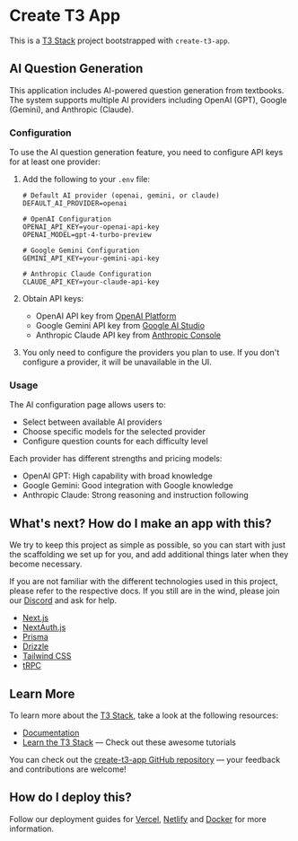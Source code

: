 # Create T3 App

This is a [T3 Stack](https://create.t3.gg/) project bootstrapped with `create-t3-app`.

## AI Question Generation

This application includes AI-powered question generation from textbooks. The system supports multiple AI providers including OpenAI (GPT), Google (Gemini), and Anthropic (Claude).

### Configuration

To use the AI question generation feature, you need to configure API keys for at least one provider:

1. Add the following to your `.env` file:
   ```
   # Default AI provider (openai, gemini, or claude)
   DEFAULT_AI_PROVIDER=openai
   
   # OpenAI Configuration
   OPENAI_API_KEY=your-openai-api-key
   OPENAI_MODEL=gpt-4-turbo-preview
   
   # Google Gemini Configuration
   GEMINI_API_KEY=your-gemini-api-key
   
   # Anthropic Claude Configuration
   CLAUDE_API_KEY=your-claude-api-key
   ```

2. Obtain API keys:
   - OpenAI API key from [OpenAI Platform](https://platform.openai.com/api-keys)
   - Google Gemini API key from [Google AI Studio](https://makersuite.google.com/app/apikey)
   - Anthropic Claude API key from [Anthropic Console](https://console.anthropic.com/)

3. You only need to configure the providers you plan to use. If you don't configure a provider, it will be unavailable in the UI.

### Usage

The AI configuration page allows users to:
- Select between available AI providers
- Choose specific models for the selected provider
- Configure question counts for each difficulty level

Each provider has different strengths and pricing models:
- OpenAI GPT: High capability with broad knowledge
- Google Gemini: Good integration with Google knowledge
- Anthropic Claude: Strong reasoning and instruction following

## What's next? How do I make an app with this?

We try to keep this project as simple as possible, so you can start with just the scaffolding we set up for you, and add additional things later when they become necessary.

If you are not familiar with the different technologies used in this project, please refer to the respective docs. If you still are in the wind, please join our [Discord](https://t3.gg/discord) and ask for help.

- [Next.js](https://nextjs.org)
- [NextAuth.js](https://next-auth.js.org)
- [Prisma](https://prisma.io)
- [Drizzle](https://orm.drizzle.team)
- [Tailwind CSS](https://tailwindcss.com)
- [tRPC](https://trpc.io)

## Learn More

To learn more about the [T3 Stack](https://create.t3.gg/), take a look at the following resources:

- [Documentation](https://create.t3.gg/)
- [Learn the T3 Stack](https://create.t3.gg/en/faq#what-learning-resources-are-currently-available) — Check out these awesome tutorials

You can check out the [create-t3-app GitHub repository](https://github.com/t3-oss/create-t3-app) — your feedback and contributions are welcome!

## How do I deploy this?

Follow our deployment guides for [Vercel](https://create.t3.gg/en/deployment/vercel), [Netlify](https://create.t3.gg/en/deployment/netlify) and [Docker](https://create.t3.gg/en/deployment/docker) for more information.

